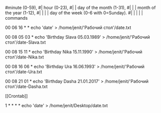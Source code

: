 \#minute (0-59),
#|	hour (0-23),
#|	|	day of the month (1-31),
#|	|	|	month of the year (1-12),
#|	|	|	|	day of the week (0-6 with 0=Sunday).
#|	|	|	|	|	commands

00 06 16 * * echo 'date' > /home/jenit/'Рабочий стол'/date.txt  

00 08 05 03 * echo 'Birthday Slava 05.03.1989' > /home/jenit/'Рабочий стол'/date-Slava.txt 

00 08 15 11 * echo 'Birthday Nika 15.11.1990' > /home/jenit/'Рабочий стол'/date-Nika.txt   

00 08 16 06 * echo 'Birthday Ura 16.06.1993' > /home/jenit/'Рабочий стол'/date-Ura.txt  

00 08 21 01 * echo 'Birthday Dasha 21.01.2017' > /home/jenit/'Рабочий стол'/date-Dasha.txt  

[[Crontab]]

1 * * * * echo 'date' > /home/jenit/Desktop/date.txt
